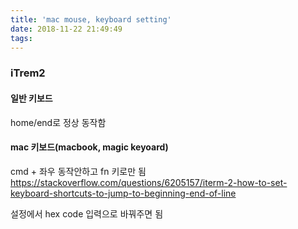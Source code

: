 ```yaml
---
title: 'mac mouse, keyboard setting'
date: 2018-11-22 21:49:49
tags:
---
```


### iTrem2
#### 일반 키보드 
home/end로 정상 동작함

#### mac 키보드(macbook, magic keyoard)
cmd + 좌우 동작안하고 fn 키로만 됨
<https://stackoverflow.com/questions/6205157/iterm-2-how-to-set-keyboard-shortcuts-to-jump-to-beginning-end-of-line>

설정에서 hex code 입력으로 바꿔주면 됨

<!-- more -->